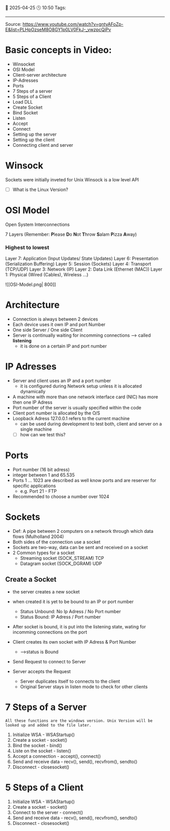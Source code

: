 📆 2025-04-25 🕓 10:50
Tags: 

---

Source: https://www.youtube.com/watch?v=gntyAFoZp-E&list=PLHpOzseM8O8GY1p0LV0FkJ-_vwzpcQiPv

# Basic concepts in Video:
- Winsocket
- OSI Model
- Client-server architecture
- IP-Adresses
- Ports
- 7 Steps of a server
- 5 Steps of a Client
- Load DLL
- Create Socket
- Bind Socket
- Listen
- Accept
- Connect
- Setting up the server
- Setting up the client
- Connecting client and server
# Winsock
Sockets were initially inveted for Unix
Winsock is a low level API

- [ ] What is the Linux Version?
# OSI Model
Open System Interconnections

7 Layers (Remember: **P**lease **D**o **N**ot **T**hrow **S**alam **P**izza **A**way)
### Highest to lowest
Layer 7: Application (Input Updates/ State Updates)
Layer 6: Presentation (Serialization Buffering)
Layer 5: Session (Sockets)
Layer 4: Transport (TCP/UDP)
Layer 3: Network (IP)
Layer 2: Data Link (Ethernet (MAC))
Layer 1: Physical (Wired (Cables), Wireless ...)

![[OSI-Model.png| 800]]

# Architecture
- Connection is always between 2 devices
- Each device uses it own IP and port Number
- One side Server / One side Client
- Server is continually waiting for incomming connections --> called **listening**
	- it is done on a certain IP and port number

# IP Adresses
- Server and client uses an IP and a port number
	- it is configured during Network setup unless it is allocated dynamically
- A machine with more than one network interface card (NIC) has more then one IP Adress
- Port number of the server is usually specified within the code
- Client port number is allocated by the O/S
- Loopback Adress 127.0.0.1 refers to the current machine
	- can be used during development to test both, client and server on a single machine
	- [ ] how can we test this?

# Ports
- Port number (16 bit adress)
- integer between 1 and 65.535
- Ports 1 ... 1023 are described as well know ports and are reserver for specific applications
	- e.g. Port 21 - FTP
- Recommended to choose a number over 1024

# Sockets
- Def: A pipe between 2 computers on a network through which data flows (Mulholland 2004)
- Both sides of the connection use a socket
- Sockets are two-way, data can be sent and received on a socket
- 2 Common types for a socket
	- Streaming socket (SOCK_STREAM) TCP
	- Datagram socket (SOCK_DGRAM) UDP

## Create a Socket
- the server creates a new socket
- when created it is yet to be bound to an IP or port number
	- Status Unbound: No Ip Adress / No Port number
	- Status Bound: IP Adress / Port number
- After socket is bound, it is put into the listening state, wating for incomming connections on the port

- Client creates its own socket with IP Adress & Port Number
	- -->status is Bound
- Send Request to connect to Server
- Server accepts the Request
	- Server duplicates itself to connects to the client
	- Original Server stays in listen mode to check for other clients

# 7 Steps of a Server
```ad-attention
All these functions are the windows version. Unix Version will be looked up and added to the file later.
```

1. Initialize WSA - WSAStartup() 
2. Create a socket - socket()
3. Bind the socket - bind()
4. Liste on the socket - listen()
5. Accept a connection - accept(), connect()
6. Send and receive data - recv(), send(), recvfrom(), sendto()
7. Disconnect - closesocket()

# 5 Steps of a Client
1. Initialize WSA - WSAStartup() 
2. Create a socket - socket()
3. Connect to the server - connect()
4. Send and receive data - recv(), send(), recvfrom(), sendto()
5. Disconnect - closesocket()

